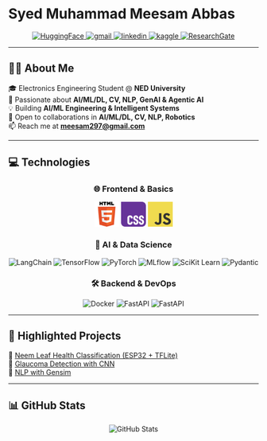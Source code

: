 # Syed Muhammad Meesam Abbas 

<div align="center">
  <a href="https://huggingface.co/imeesam" target="_blank" rel="nofollow noopener noreferrer">
    <img alt="HuggingFace" src="https://img.shields.io/badge/HuggingFace-ffcc00?logo=huggingface&logoColor=black&style=for-the-badge"/>
  </a>
  <a href="mailto:meesam297@gmail.com" target="_blank" rel="nofollow noopener noreferrer">
    <img alt="gmail" src="https://img.shields.io/badge/gmail-%23D14836.svg?&style=for-the-badge&logo=Gmail&logoColor=white"/>
  </a>
  <a href="https://www.linkedin.com/in/meesam-abbas-6b7989257" target="_blank" rel="nofollow noopener noreferrer">
    <img alt="linkedin" src="https://img.shields.io/badge/linkedin-%230077B5.svg?&style=for-the-badge&logo=LinkedIn&logoColor=white"/>
  </a>
  <a href="https://www.kaggle.com/meesamrizvi" target="_blank" rel="nofollow noopener noreferrer">
    <img alt="kaggle" src="https://img.shields.io/badge/Kaggle-20BEFF?logo=kaggle&logoColor=white&style=for-the-badge"/>
  </a>
  <a href="https://www.researchgate.net/profile/Meesam-Abbas-3?ev=hdr_xprf" target="_blank" rel="nofollow noopener noreferrer">
    <img alt="ResearchGate" src="https://img.shields.io/badge/ResearchGate-00CCBB?logo=researchgate&logoColor=white&style=for-the-badge"/>
  </a>
</div>

---

## 👨‍💻 About Me  

🎓 Electronics Engineering Student @ **NED University**  
🚀 Passionate about **AI/ML/DL, CV, NLP, GenAI & Agentic AI**  
💡 Building **AI/ML Engineering & Intelligent Systems**  
🤝 Open to collaborations in **AI/ML/DL, CV, NLP, Robotics**  
📫 Reach me at **meesam297@gmail.com**

---

## 💻 Technologies  

<div align="center">
  
  ### 🌐 Frontend & Basics
  <p>
    <img width="50px" height="50px" src="https://raw.githubusercontent.com/github/explore/80688e429a7d4ef2fca1e82350fe8e3517d3494d/topics/html/html.png" alt="HTML"/>
    <img width="50px" height="50px" src="https://raw.githubusercontent.com/github/explore/80688e429a7d4ef2fca1e82350fe8e3517d3494d/topics/css/css.png" alt="CSS"/>
    <img width="50px" height="50px" src="https://github.com/github/explore/blob/main/topics/javascript/javascript.png?raw=true" alt="JavaScript"/>
  </p>

  ### 🤖 AI & Data Science
  <p>
    <img width="50px" height="50px" src="https://avatars.githubusercontent.com/u/126733545?s=48&v=4" alt="LangChain"/>
    <img width="50px" height="50px" src="https://avatars.githubusercontent.com/u/15658638?s=200&v=4" alt="TensorFlow"/>
    <img width="50px" height="50px" src="https://avatars.githubusercontent.com/u/21003710?s=200&v=4" alt="PyTorch"/>
    <img width="50px" height="50px" src="https://avatars.githubusercontent.com/u/39938107?s=200&v=4" alt="MLflow"/>
    <img width="50px" height="50px" src="https://avatars.githubusercontent.com/u/365630?s=200&v=4" alt="SciKit Learn"/>
    <img width="50px" height="50px" src="https://avatars.githubusercontent.com/u/110818415?s=200&v=4" alt="Pydantic"/>
    

  ### 🛠️ Backend & DevOps
  <p>
    <img width="50px" height="50px" src="https://avatars.githubusercontent.com/u/5429470?s=200&v=4" alt="Docker"/>
    <img width="50px" height="50px" src="https://avatars.githubusercontent.com/u/156354296?s=200&v=4" alt="FastAPI"/>
    <img width="50px" height="50px" src="https://avatars.githubusercontent.com/u/2232217?s=200&v=4" alt="FastAPI"/>
    
  </p>

</div>


---

## 🚀 Highlighted Projects  

🌟 [Neem Leaf Health Classification (ESP32 + TFLite)](https://github.com/imeesam/neem_leave_detection)  
🌟 [Glaucoma Detection with CNN](https://github.com/imeesam/Glaucoma_Detection)  
🌟 [NLP with Gensim](https://github.com/imeesam/NLP_with_Gensim)  

---

## 📊 GitHub Stats  

<p align="center">
  <img src="https://github-readme-stats.vercel.app/api?username=imeesam&show_icons=true&theme=dark" alt="GitHub Stats" />
</p>

